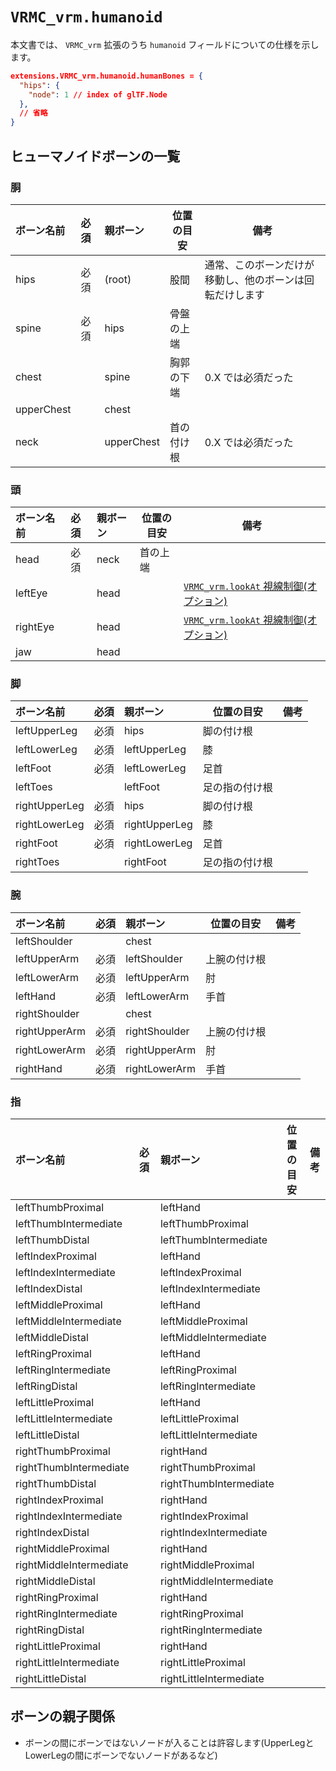 # `VRMC_vrm.humanoid`

本文書では、 `VRMC_vrm` 拡張のうち `humanoid` フィールドについての仕様を示します。

```json
extensions.VRMC_vrm.humanoid.humanBones = {
  "hips": {
    "node": 1 // index of glTF.Node
  },
  // 省略
}
```

## ヒューマノイドボーンの一覧

### 胴

| ボーン名前 | 必須 | 親ボーン   | 位置の目安 | 備考                                                     |
|:-----------|:-----|:-----------|------------|----------------------------------------------------------|
| hips       | 必須 | (root)     | 股間       | 通常、このボーンだけが移動し、他のボーンは回転だけします |
| spine      | 必須 | hips       | 骨盤の上端 |                                                          |
| chest      |      | spine      | 胸郭の下端 | 0.X では必須だった                                       |
| upperChest |      | chest      |            |                                                          |
| neck       |      | upperChest | 首の付け根 | 0.X では必須だった                                       |

### 頭

| ボーン名前 | 必須 | 親ボーン | 位置の目安 | 備考                                                                                                                                        |
|:-----------|:-----|:---------|------------|---------------------------------------------------------------------------------------------------------------------------------------------|
| head       | 必須 | neck     | 首の上端   |                                                                                                                                             |
| leftEye    |      | head     |            | [`VRMC_vrm.lookAt` 視線制御(オプション)](#vrmc_vrmlookat-%E8%A6%96%E7%B7%9A%E5%88%B6%E5%BE%A1%E3%82%AA%E3%83%97%E3%82%B7%E3%83%A7%E3%83%B3) |
| rightEye   |      | head     |            | [`VRMC_vrm.lookAt` 視線制御(オプション)](#vrmc_vrmlookat-%E8%A6%96%E7%B7%9A%E5%88%B6%E5%BE%A1%E3%82%AA%E3%83%97%E3%82%B7%E3%83%A7%E3%83%B3) |
| jaw        |      | head     |            |                                                                                                                                             |

### 脚

| ボーン名前    | 必須 | 親ボーン      | 位置の目安     | 備考 |
|:--------------|:-----|:--------------|----------------|------|
| leftUpperLeg  | 必須 | hips          | 脚の付け根     |      |
| leftLowerLeg  | 必須 | leftUpperLeg  | 膝             |      |
| leftFoot      | 必須 | leftLowerLeg  | 足首           |      |
| leftToes      |      | leftFoot      | 足の指の付け根 |      |
| rightUpperLeg | 必須 | hips          | 脚の付け根     |      |
| rightLowerLeg | 必須 | rightUpperLeg | 膝             |      |
| rightFoot     | 必須 | rightLowerLeg | 足首           |      |
| rightToes     |      | rightFoot     | 足の指の付け根 |      |

### 腕

| ボーン名前    | 必須 | 親ボーン      | 位置の目安   | 備考 |
|:--------------|:-----|:--------------|--------------|------|
| leftShoulder  |      | chest         |              |      |
| leftUpperArm  | 必須 | leftShoulder  | 上腕の付け根 |      |
| leftLowerArm  | 必須 | leftUpperArm  | 肘           |      |
| leftHand      | 必須 | leftLowerArm  | 手首         |      |
| rightShoulder |      | chest         |              |      |
| rightUpperArm | 必須 | rightShoulder | 上腕の付け根 |      |
| rightLowerArm | 必須 | rightUpperArm | 肘           |      |
| rightHand     | 必須 | rightLowerArm | 手首         |      |

### 指

| ボーン名前              | 必須 | 親ボーン                | 位置の目安 | 備考 |
|:------------------------|:-----|:------------------------|------------|------|
| leftThumbProximal       |      | leftHand                |            |      |
| leftThumbIntermediate   |      | leftThumbProximal       |            |      |
| leftThumbDistal         |      | leftThumbIntermediate   |            |      |
| leftIndexProximal       |      | leftHand                |            |      |
| leftIndexIntermediate   |      | leftIndexProximal       |            |      |
| leftIndexDistal         |      | leftIndexIntermediate   |            |      |
| leftMiddleProximal      |      | leftHand                |            |      |
| leftMiddleIntermediate  |      | leftMiddleProximal      |            |      |
| leftMiddleDistal        |      | leftMiddleIntermediate  |            |      |
| leftRingProximal        |      | leftHand                |            |      |
| leftRingIntermediate    |      | leftRingProximal        |            |      |
| leftRingDistal          |      | leftRingIntermediate    |            |      |
| leftLittleProximal      |      | leftHand                |            |      |
| leftLittleIntermediate  |      | leftLittleProximal      |            |      |
| leftLittleDistal        |      | leftLittleIntermediate  |            |      |
| rightThumbProximal      |      | rightHand               |            |      |
| rightThumbIntermediate  |      | rightThumbProximal      |            |      |
| rightThumbDistal        |      | rightThumbIntermediate  |            |      |
| rightIndexProximal      |      | rightHand               |            |      |
| rightIndexIntermediate  |      | rightIndexProximal      |            |      |
| rightIndexDistal        |      | rightIndexIntermediate  |            |      |
| rightMiddleProximal     |      | rightHand               |            |      |
| rightMiddleIntermediate |      | rightMiddleProximal     |            |      |
| rightMiddleDistal       |      | rightMiddleIntermediate |            |      |
| rightRingProximal       |      | rightHand               |            |      |
| rightRingIntermediate   |      | rightRingProximal       |            |      |
| rightRingDistal         |      | rightRingIntermediate   |            |      |
| rightLittleProximal     |      | rightHand               |            |      |
| rightLittleIntermediate |      | rightLittleProximal     |            |      |
| rightLittleDistal       |      | rightLittleIntermediate |            |      |

## ボーンの親子関係

* ボーンの間にボーンではないノードが入ることは許容します(UpperLegとLowerLegの間にボーンでないノードがあるなど)
